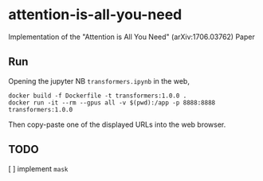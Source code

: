 # attention-is-all-you-need
Implementation of the "Attention is All You Need" (arXiv:1706.03762) Paper

## Run
Opening the jupyter NB `transformers.ipynb` in the web,
```
docker build -f Dockerfile -t transformers:1.0.0 .
docker run -it --rm --gpus all -v $(pwd):/app -p 8888:8888 transformers:1.0.0
```
Then copy-paste one of the displayed URLs into the web browser.


## TODO
[ ] implement `mask`
